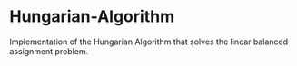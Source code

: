 # Hungarian-Algorithm
Implementation of the Hungarian Algorithm that solves the linear balanced assignment problem.
